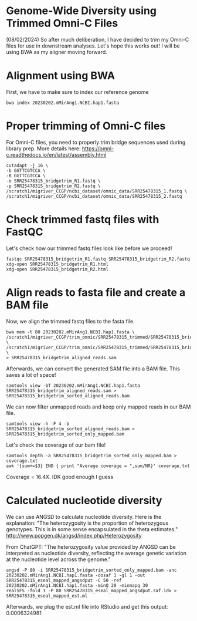 # Genome-Wide Diversity using Trimmed Omni-C Files
(08/02/2024) So after much deliberation, I have decided to trim my Omni-C files for use in downstream analyses. Let's hope this works out! I will be using BWA as my aligner moving forward. 

# Alignment using BWA
First, we have to make sure to index our reference genome

    bwa index 20230202.mMirAng1.NCBI.hap1.fasta 

# Proper trimming of Omni-C files 
For Omni-C files, you need to properly trim bridge sequences used during library prep. More details here: https://omni-c.readthedocs.io/en/latest/assembly.html

    cutadapt -j 16 \
    -b GGTTCGTCCA \
    -B GGTTCGTCCA \
    -o SRR25478315_bridgetrim_R1.fastq \
    -p SRR25478315_bridgetrim_R2.fastq \
    /scratch1/migriver_CCGP/ncbi_dataset/omnic_data/SRR25478315_1.fastq \
    /scratch1/migriver_CCGP/ncbi_dataset/omnic_data/SRR25478315_2.fastq
# Check trimmed fastq files with FastQC
Let's check how our trimmed fastq files look like before we proceed!

    fastqc SRR25478315_bridgetrim_R1.fastq SRR25478315_bridgetrim_R2.fastq
    xdg-open SRR25478315_bridgetrim_R1.html
    xdg-open SRR25478315_bridgetrim_R2.html




# Align reads to fasta file and create a BAM file
Now, we align the trimmed fastq files to the fasta file. 

    bwa mem -t 80 20230202.mMirAng1.NCBI.hap1.fasta \
    /scratch1/migriver_CCGP/trim_omnic/SRR25478315_trimmed/SRR25478315_bridgetrim_R1.fastq \
    /scratch1/migriver_CCGP/trim_omnic/SRR25478315_trimmed/SRR25478315_bridgetrim_R2.fastq \
    > SRR25478315_bridgetrim_aligned_reads.sam
Afterwards, we can convert the generated SAM file into a BAM file. This saves a lot of space! 

    samtools view -bT 20230202.mMirAng1.NCBI.hap1.fasta SRR25478315_bridgetrim_aligned_reads.sam > SRR25478315_bridgetrim_sorted_aligned_reads.bam
We can now filter unmapped reads and keep only mapped reads in our BAM file. 

    samtools view -h -F 4 -b SRR25478315_bridgetrim_sorted_aligned_reads.bam > SRR25478315_bridgetrim_sorted_only_mapped.bam 


Let's check the coverage of our bam file!

    samtools depth -a SRR25478315_bridgetrim_sorted_only_mapped.bam > coverage.txt
    awk '{sum+=$3} END { print "Average coverage = ",sum/NR}' coverage.txt
Coverage = 16.4X. IDK good enough I guess

# Calculated nucleotide diversity 
We can use ANGSD to calculate nucleotide diversity. Here is the explanation: "The heterozygosity is the proportion of heterozygous genotypes. This is in some sense encapsulated in the theta estimates." http://www.popgen.dk/angsd/index.php/Heterozygosity

From ChatGPT: "The heterozygosity value provided by ANGSD can be interpreted as nucleotide diversity, reflecting the average genetic variation at the nucleotide level across the genome."

    angsd -P 80 -i SRR25478315_bridgetrim_sorted_only_mapped.bam -anc 20230202.mMirAng1.NCBI.hap1.fasta -dosaf 1 -gl 1 -out SRR25478315_eseal_mapped_angsdput -C 50 -ref 20230202.mMirAng1.NCBI.hap1.fasta -minQ 20 -minmapq 30
    realSFS -fold 1 -P 80 SRR25478315_eseal_mapped_angsdput.saf.idx > SRR25478315_eseal_mapped_est.ml

Afterwards, we plug the est.ml file into RStudio and get this output: 0.0006324981



